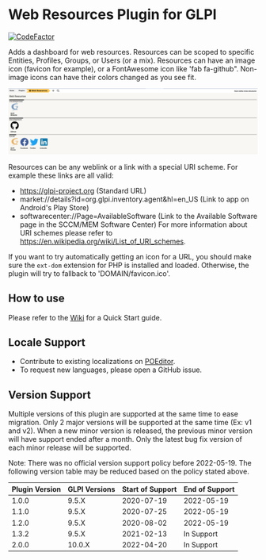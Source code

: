 # Web Resources Plugin for GLPI
[![CodeFactor](https://www.codefactor.io/repository/github/cconard96/glpi-webresources-plugin/badge)](https://www.codefactor.io/repository/github/cconard96/glpi-webresources-plugin)

Adds a dashboard for web resources.
Resources can be scoped to specific Entities, Profiles, Groups, or Users (or a mix).
Resources can have an image icon (favicon for example), or a FontAwesome icon like 'fab fa-github".
Non-image icons can have their colors changed as you see fit.

![Dashboard](https://raw.githubusercontent.com/cconard96/glpi-webresources-plugin/master/screenshots/Dashboard.png)

Resources can be any weblink or a link with a special URI scheme. For example these links are all valid:
 - https://glpi-project.org (Standard URL)
 - market://details?id=org.glpi.inventory.agent&hl=en_US (Link to app on Android's Play Store)
 - softwarecenter://Page=AvailableSoftware (Link to the Available Software page in the SCCM/MEM Software Center)
For more information about URI schemes please refer to https://en.wikipedia.org/wiki/List_of_URI_schemes.

If you want to try automatically getting an icon for a URL, you should make sure the `ext-dom` extension for PHP is installed and loaded. Otherwise, the plugin will try to fallback to 'DOMAIN/favicon.ico'.
## How to use
Please refer to the [Wiki](https://github.com/cconard96/glpi-webresources-plugin/wiki/Quick-Start) for a Quick Start guide.

## Locale Support
- Contribute to existing localizations on [POEditor](https://poeditor.com/join/project?hash=H4Yugw8tw6).
- To request new languages, please open a GitHub issue.

## Version Support

Multiple versions of this plugin are supported at the same time to ease migration.
Only 2 major versions will be supported at the same time (Ex: v1 and v2).
When a new minor version is released, the previous minor version will have support ended after a month.
Only the latest bug fix version of each minor release will be supported.

Note: There was no official version support policy before 2022-05-19.
The following version table may be reduced based on the policy stated above.

| Plugin Version | GLPI Versions | Start of Support | End of Support |
|----------------|---------------|------------------|----------------|
| 1.0.0          | 9.5.X         | 2020-07-19       | 2022-05-19     |
| 1.1.0          | 9.5.X         | 2020-07-25       | 2022-05-19     |
| 1.2.0          | 9.5.X         | 2020-08-02       | 2022-05-19     |
| 1.3.2          | 9.5.X         | 2021-02-13       | In Support     |
| 2.0.0          | 10.0.X        | 2022-04-20       | In Support     |

